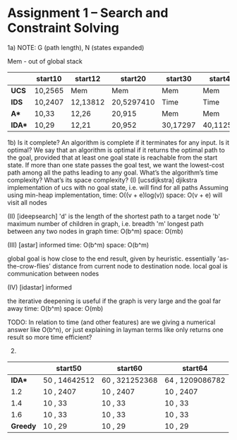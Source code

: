 <!-- SPDX-License-Identifier: zlib-acknowledgement -->

# Assignment 1 – Search and Constraint Solving

1a) NOTE: G (path length), N (states expanded)

Mem - out of global stack

|             |start10  | start12 | start20 | start30 | start40 |
|-------------|---------|---------|---------|---------|---------|
| **UCS**     |10,2565  |Mem      |Mem       |Mem      |Mem      |
| **IDS**     |10,2407  |12,13812 |20,5297410|Time     |Time     |
| **A\***     |10,33    |12,26    |20,915    |Mem      |Mem      |
| **IDA\***   |10,29    |12,21    |20,952   |30,17297 |40,112571|

1b)
    Is it complete? An algorithm is complete if it terminates for any input.
    Is it optimal? We say that an algorithm is optimal if it returns the optimal path to the goal, provided that at least one goal state is reachable from the start state. If more than one state passes the goal test, we want the lowest-cost path among all the paths leading to any goal.
    What’s the algorithm’s time complexity?
    What’s its space complexity?
  (I) [ucsdijkstra]
  djikstra implementation of ucs with no goal state, i.e. will find for all paths 
  Assuming using min-heap implementation,
  time: O((v + e)log(v))
  space: O(v + e) 
  will visit all nodes
    
  (II) [ideepsearch]
  'd' is the length of the shortest path to a target node
  'b' maximum number of children in graph, i.e. breadth
  'm' longest path between any two nodes in graph
  time: O(b^m)
  space: O(mb)
  
  (III) [astar]
  informed
  time: O(b^m)
  space: O(b^m)
   
  global goal is how close to the end result, given by heuristic. essentially 'as-the-crow-flies' distance from current node to destination node.
  local goal is communication between nodes

  (IV) [idastar]
  informed

  the iterative deepening is useful if the graph is very large and the goal far away
  time: O(b^m)
  space: O(mb)

TODO: In relation to time (and other features) are we giving a numerical answer like O(b^n), or just explaining in layman terms like only returns one result so more time efficient?

2)
|            | start50        | start60         | start64         |
|------------|-------------   |-----------      |-----------      |
| **IDA\***  | 50 , 14642512 |60 , 321252368  |64 , 1209086782 |
| 1.2        | 10 , 2407     |10 , 2407       |10 , 2407 |
| 1.4        | 10 , 33       |10 , 33         |10 , 33   |
| 1.6        | 10 , 33       |10 , 33         |10 , 33   |
| **Greedy** | 10 , 29       |10 , 29         |10 , 29   |
